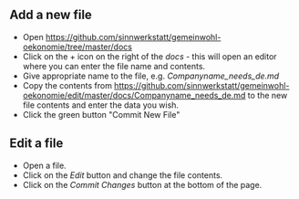 ## Add a new file

* Open https://github.com/sinnwerkstatt/gemeinwohl-oekonomie/tree/master/docs
* Click on the + icon on the right of the *docs* - this will open an editor where you can enter the file name and contents.
* Give appropriate name to the file, e.g. *Companyname_needs_de.md*
* Copy the contents from https://github.com/sinnwerkstatt/gemeinwohl-oekonomie/edit/master/docs/Companyname_needs_de.md to the new file contents and enter the data you wish.
* Click the green button "Commit New File"

## Edit a file

* Open a file.
* Click on the *Edit* button and change the file contents.
* Click on the *Commit Changes* button at the bottom of the page.
